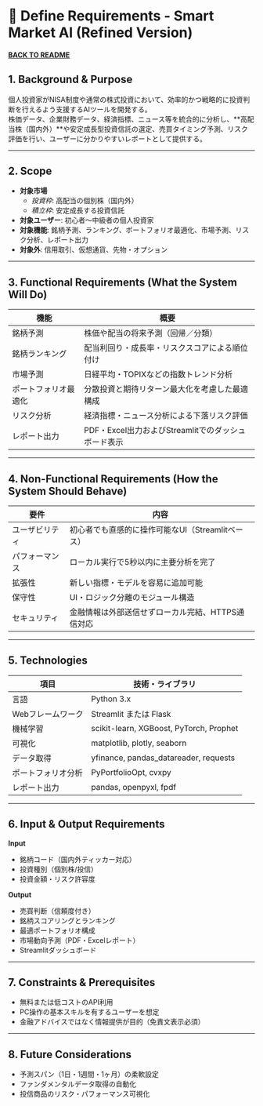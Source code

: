 # 📄 Define Requirements - Smart Market AI (Refined Version)

#### [BACK TO README](../README.md)

## 1. Background & Purpose
個人投資家がNISA制度や通常の株式投資において、効率的かつ戦略的に投資判断を行えるよう支援するAIツールを開発する。  
株価データ、企業財務データ、経済指標、ニュース等を統合的に分析し、**高配当株（国内外）**や安定成長型投資信託の選定、売買タイミング予測、リスク評価を行い、ユーザーに分かりやすいレポートとして提供する。

---

## 2. Scope
- **対象市場**
  - *投資枠*: 高配当の個別株（国内外）
  - *積立枠*: 安定成長する投資信託
- **対象ユーザー**: 初心者〜中級者の個人投資家
- **対象機能**: 銘柄予測、ランキング、ポートフォリオ最適化、市場予測、リスク分析、レポート出力
- **対象外**: 信用取引、仮想通貨、先物・オプション

---

## 3. Functional Requirements (What the System Will Do)
| 機能 | 概要 |
|------|------|
| 銘柄予測 | 株価や配当の将来予測（回帰／分類） |
| 銘柄ランキング | 配当利回り・成長率・リスクスコアによる順位付け |
| 市場予測 | 日経平均・TOPIXなどの指数トレンド分析 |
| ポートフォリオ最適化 | 分散投資と期待リターン最大化を考慮した最適構成 |
| リスク分析 | 経済指標・ニュース分析による下落リスク評価 |
| レポート出力 | PDF・Excel出力およびStreamlitでのダッシュボード表示 |

---

## 4. Non-Functional Requirements (How the System Should Behave)
| 要件 | 内容 |
|------|------|
| ユーザビリティ | 初心者でも直感的に操作可能なUI（Streamlitベース） |
| パフォーマンス | ローカル実行で5秒以内に主要分析を完了 |
| 拡張性 | 新しい指標・モデルを容易に追加可能 |
| 保守性 | UI・ロジック分離のモジュール構造 |
| セキュリティ | 金融情報は外部送信せずローカル完結、HTTPS通信対応 |

---

## 5. Technologies
| 項目 | 技術・ライブラリ |
|------|----------------|
| 言語 | Python 3.x |
| Webフレームワーク | Streamlit または Flask |
| 機械学習 | scikit-learn, XGBoost, PyTorch, Prophet |
| 可視化 | matplotlib, plotly, seaborn |
| データ取得 | yfinance, pandas_datareader, requests |
| ポートフォリオ分析 | PyPortfolioOpt, cvxpy |
| レポート出力 | pandas, openpyxl, fpdf |

---

## 6. Input & Output Requirements
**Input**
- 銘柄コード（国内外ティッカー対応）
- 投資種別（個別株/投信）
- 投資金額・リスク許容度

**Output**
- 売買判断（信頼度付き）
- 銘柄スコアリングとランキング
- 最適ポートフォリオ構成
- 市場動向予測（PDF・Excelレポート）
- Streamlitダッシュボード

---

## 7. Constraints & Prerequisites
- 無料または低コストのAPI利用
- PC操作の基本スキルを有するユーザーを想定
- 金融アドバイスではなく情報提供が目的（免責文表示必須）

---

## 8. Future Considerations
- 予測スパン（1日・1週間・1ヶ月）の柔軟設定
- ファンダメンタルデータ取得の自動化
- 投信商品のリスク・パフォーマンス可視化
